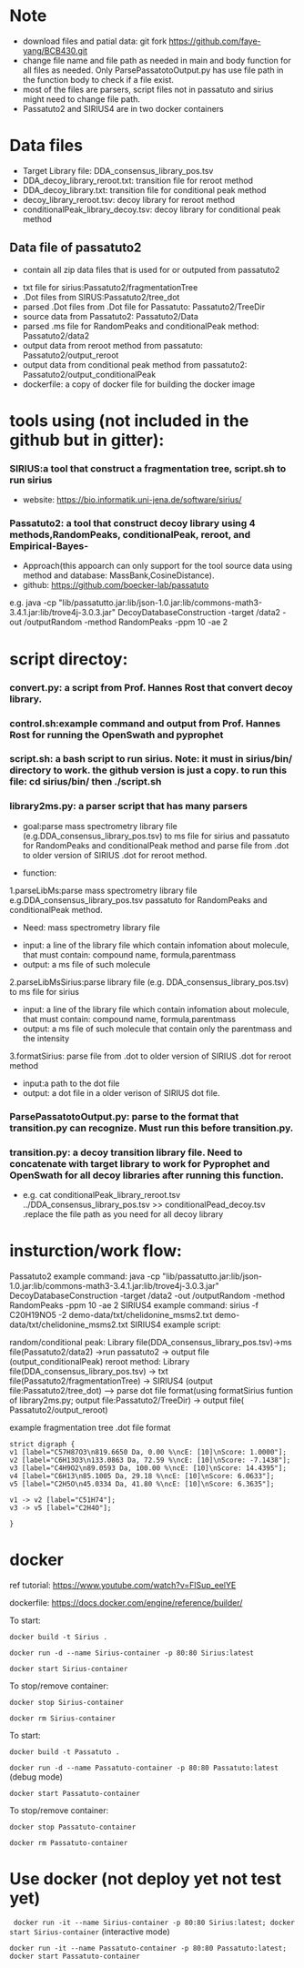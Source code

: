 # Note
- download files and patial data: git fork https://github.com/faye-yang/BCB430.git
- change file name and file path as needed in main and body function for all files as needed. Only ParsePassatotoOutput.py has use file path in the function body to check if a file exist.
- most of the files are parsers, script files not in passatuto and sirius might need to change file path.
- Passatuto2 and SIRIUS4 are in two docker containers


# Data files
-  Target Library file: DDA_consensus_library_pos.tsv
- DDA_decoy_library_reroot.txt: transition file for reroot  method
- DDA_decoy_library.txt: transition file for conditional peak method
- decoy_library_reroot.tsv: decoy library for reroot method
- conditionalPeak_library_decoy.tsv: decoy library for conditional peak method

## Data file of passatuto2
* contain all zip data files that is used for or outputed from passatuto2
- txt file for sirius:Passatuto2/fragmentationTree
- .Dot files from SIRUS:Passatuto2/tree_dot
- parsed .Dot files from .Dot file for Passatuto: Passatuto2/TreeDir
- source data from Passatuto2: Passatuto2/Data
- parsed .ms file for RandomPeaks and conditionalPeak method: Passatuto2/data2
- output data from reroot method from passatuto: Passatuto2/output_reroot
- output data from conditional peak method from passatuto2: Passatuto2/output_conditionalPeak
- dockerfile: a copy of docker file for building the docker image


# tools using (not included in the github but in gitter):
### SIRIUS:a tool that construct a fragmentation tree, script.sh to run sirius
- website: https://bio.informatik.uni-jena.de/software/sirius/
### Passatuto2: a tool that construct decoy library using 4 methods,RandomPeaks, conditionalPeak, reroot, and Empirical-Bayes-
- Approach(this appoarch can only support for the tool source data using method and database: MassBank,CosineDistance).
- github: https://github.com/boecker-lab/passatuto

e.g. java -cp "lib/passatutto.jar:lib/json-1.0.jar:lib/commons-math3-3.4.1.jar:lib/trove4j-3.0.3.jar" DecoyDatabaseConstruction -target /data2 -out /outputRandom -method RandomPeaks -ppm 10 -ae 2


# script directoy:
### convert.py: a script from Prof. Hannes Rost that convert decoy library.
### control.sh:example command and output from Prof. Hannes Rost for running the OpenSwath and pyprophet
### script.sh: a bash script to run sirius.  Note: it must  in sirius/bin/ directory to work. the github version is just a copy. to run this file:  cd sirius/bin/ then  ./script.sh
### library2ms.py: a parser script that has many parsers
- goal:parse mass spectrometry library file (e.g.DDA_consensus_library_pos.tsv) to ms file for sirius and passatuto for RandomPeaks and conditionalPeak method and parse file from .dot to older version of SIRIUS .dot for reroot method.

- function:

1.parseLibMs:parse mass spectrometry library file e.g.DDA_consensus_library_pos.tsv passatuto for RandomPeaks and conditionalPeak method. 
* Need: mass spectrometry library file
- input: a line of the library file which contain infomation about molecule, that must contain: compound name, formula,parentmass
- output: a ms file of such molecule


2.parseLibMsSirius:parse library file (e.g. DDA_consensus_library_pos.tsv) to ms file for sirius
- input: a line of the library file which contain infomation about molecule, that must contain: compound name, formula,parentmass
- output: a ms file of such molecule that contain only the parentmass and the intensity


3.formatSirius: parse file from .dot to older version of SIRIUS .dot for reroot method
- input:a path to the dot file
- output: a dot file in a older verison of SIRIUS dot file.

### ParsePassatotoOutput.py: parse to the format that transition.py can recognize. Must run this before transition.py.

### transition.py: a decoy transition library file. Need to concatenate with target library to work for Pyprophet and OpenSwath for all decoy libraries after running this function.
 * e.g. cat conditionalPeak_library_reroot.tsv ../DDA_consensus_library_pos.tsv >> conditionalPead_decoy.tsv  .replace the file path as you need for all decoy library


# insturction/work flow:
Passatuto2 example command: java -cp "lib/passatutto.jar:lib/json-1.0.jar:lib/commons-math3-3.4.1.jar:lib/trove4j-3.0.3.jar" DecoyDatabaseConstruction -target /data2 -out /outputRandom -method RandomPeaks -ppm 10 -ae 2
SIRIUS4 example command:
sirius -f C20H19NO5 -2 demo-data/txt/chelidonine_msms2.txt demo-data/txt/chelidonine_msms2.txt
SIRIUS4 example script:

random/conditional peak: Library file(DDA_consensus_library_pos.tsv)->ms file(Passatuto2/data2) ->run passatuto2 -> output file (output_conditionalPeak)
reroot method: Library file(DDA_consensus_library_pos.tsv) -> txt file(Passatuto2/fragmentationTree) -> SIRIUS4 (output file:Passatuto2/tree_dot) --> parse dot file format(using formatSirius funtion of library2ms.py; output file:Passatuto2/TreeDir) -> output file( Passatuto2/output_reroot)


example fragmentation tree .dot file format
```
strict digraph {
v1 [label="C57H87O3\n819.6650 Da, 0.00 %\ncE: [10]\nScore: 1.0000"];
v2 [label="C6H13O3\n133.0863 Da, 72.59 %\ncE: [10]\nScore: -7.1438"];
v3 [label="C4H9O2\n89.0593 Da, 100.00 %\ncE: [10]\nScore: 14.4395"];
v4 [label="C6H13\n85.1005 Da, 29.18 %\ncE: [10]\nScore: 6.0633"];
v5 [label="C2H5O\n45.0334 Da, 41.80 %\ncE: [10]\nScore: 6.3635"];

v1 -> v2 [label="C51H74"];
v3 -> v5 [label="C2H4O"];

}
```


# docker
ref tutorial: https://www.youtube.com/watch?v=FlSup_eelYE

dockerfile: https://docs.docker.com/engine/reference/builder/

To start:

`docker build -t Sirius .`

`docker run -d --name Sirius-container -p 80:80 Sirius:latest`

`docker start Sirius-container`

To stop/remove container:

`docker stop Sirius-container`

`docker rm Sirius-container`

To start:

`docker build -t Passatuto .`

`docker run -d --name Passatuto-container -p 80:80 Passatuto:latest`  (debug mode)

`docker start Passatuto-container`

To stop/remove container:

`docker stop Passatuto-container`

`docker rm Passatuto-container`

# Use docker (not deploy yet not test yet)

` docker run -it --name Sirius-container -p 80:80 Sirius:latest; docker start Sirius-container`   (interactive mode)

` docker run -it --name Passatuto-container -p 80:80 Passatuto:latest; docker start Passatuto-container `






